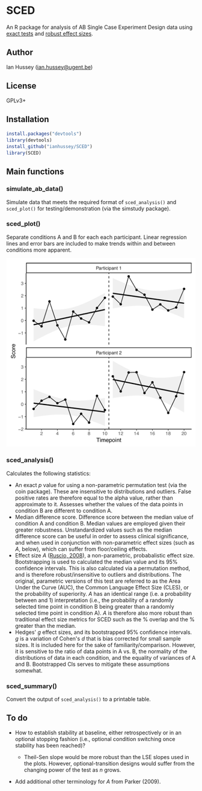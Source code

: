 # SCED

An R package for analysis of AB Single Case Experiment Design data using [exact tests](https://en.wikipedia.org/wiki/Exact_test) and [robust effect sizes](https://www.ncbi.nlm.nih.gov/pubmed/18331151).

## Author

Ian Hussey (ian.hussey@ugent.be)

## License

GPLv3+

## Installation

```R
install.packages("devtools")
library(devtools)
install_github("ianhussey/SCED")
library(SCED)
```

## Main functions 

### simulate_ab_data()

Simulate data that meets the required format of `sced_analysis()` and `sced_plot()` for testing/demonstration (via the simstudy package).

### sced_plot()

Separate conditions A and B for each each participant. Linear regression lines and error bars are included to make trends within and between conditions more apparent. 

![plot](./screenshots/plot.png)

### sced_analysis()

Calculates the following statistics:

- An exact *p* value for using a non-parametric permutation test (via the coin package). These are insensitive to distributions and outliers. False positive rates are therefore equal to the alpha value, rather than approximate to it. Assesses whether the values of the data points in condition B are different to condition A.
- Median difference score. Difference score between the median value of condition A and condition B. Median values are employed given their greater robustness. Unstandardized values such as the median difference score can be useful in order to assess clinical significance, and when used in conjunction with non-parametric effect sizes (such as *A*, below), which can suffer from floor/ceiling effects.  
- Effect size *A* ([Ruscio, 2008](https://www.ncbi.nlm.nih.gov/pubmed/18331151)), a non-parametric, probabalistic effect size. Bootstrapping is used to calculated the median value and its 95% confidence intervals. This is also calculated via a permutation method, and is therefore robust/insensitive to outliers and distributions. The original, parametric versions of this test are referred to as the Area Under the Curve (AUC), the Common Language Effect Size (CLES), or the probability of superiority. *A* has an identical range (i.e. a probability between and 1) interpretation (i.e., the probability of a randomly selected time point in condition B being greater than a randomly selected time point in condition A). *A* is therefore also more robust than traditional effect size metrics for SCED such as the % overlap and the % greater than the median.
- Hedges' *g* effect sizes, and its bootstrapped 95% confidence intervals. *g* is a variation of Cohen's *d* that is bias corrected for small sample sizes. It is included here for the sake of familiarity/comparison. However, it is sensitive to the ratio of data points in A vs. B, the normality of the distributions of data in each condition, and the equality of variances of A and B. Bootstrapped CIs serves to mitigate these assumptions somewhat.

### sced_summary()

Convert the output of `sced_analysis()` to a printable table.

## To do

- How to establish stability at baseline, either retrospectively or in an optional stopping fashion (i.e., optional condition switching once stability has been reached)?
  - Theil-Sen slope would be more robust than the LSE slopes used in the plots. However, optional-transition designs would suffer from the changing power of the test as *n* grows.

- Add additional other terminology for *A* from Parker (2009). 

  ​